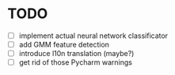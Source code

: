 # TODO

- [ ] implement actual neural network classificator
- [ ] add GMM feature detection
- [ ] introduce l10n translation (maybe?)
- [ ] get rid of those Pycharm warnings
